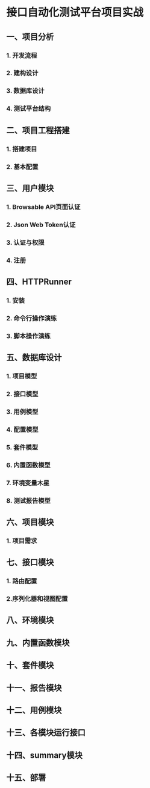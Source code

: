 # 接口自动化测试平台项目实战

## 一、项目分析

### 1. 开发流程

### 2. 建构设计

### 3. 数据库设计

### 4. 测试平台结构

## 二、项目工程搭建

### 1. 搭建项目

### 2. 基本配置

## 三、用户模块

### 1. Browsable API页面认证

### 2. Json Web Token认证

### 3. 认证与权限

### 4. 注册

## 四、HTTPRunner

### 1. 安装

### 2. 命令行操作演练

### 3. 脚本操作演练

## 五、数据库设计

### 1. 项目模型

### 2. 接口模型

### 3. 用例模型

### 4. 配置模型

### 5. 套件模型

### 6. 内置函数模型

### 7. 环境变量木星

### 8. 测试报告模型

## 六、项目模块

### 1. 项目需求

## 七、接口模块

### 1. 路由配置

### 2.序列化器和视图配置

## 八、环境模块

## 九、内置函数模块

## 十、套件模块

## 十一、报告模块

## 十二、用例模块

## 十三、各模块运行接口

## 十四、summary模块

## 十五、部署



